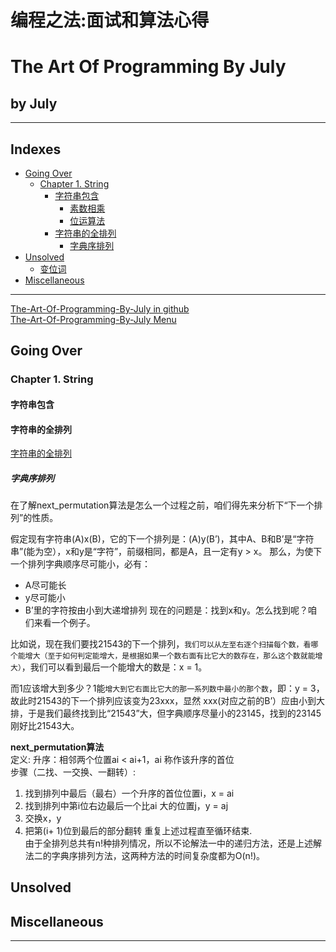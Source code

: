 # 			编程之法:面试和算法心得
#                             The Art Of Programming By July
## 				by July

---
## Indexes
* [Going Over](#going-over)
    - [Chapter 1. String](#chapter-1-string)
        + [字符串包含](#字符串包含)
            * [素数相乘][素数相乘]
            * [位运算法][位运算法]
        + [字符串的全排列](#字符串的全排列)
            * [字典序排列](#字典序排列)
* [Unsolved](#unsolved)
    - [变位词][变位词]
* [Miscellaneous](#miscellaneous)

---

[The-Art-Of-Programming-By-July in github]  
[The-Art-Of-Programming-By-July Menu]   

## Going Over

### Chapter 1. String
#### 字符串包含
#### 字符串的全排列
[字符串的全排列]  
##### 字典序排列
在了解next_permutation算法是怎么一个过程之前，咱们得先来分析下“下一个排列”的性质。

假定现有字符串(A)x(B)，它的下一个排列是：(A)y(B’)，其中A、B和B’是“字符串”(能为空），x和y是“字符”，前缀相同，都是A，且一定有y > x。
那么，为使下一个排列字典顺序尽可能小，必有：  
* A尽可能长
* y尽可能小
* B’里的字符按由小到大递增排列
现在的问题是：找到x和y。怎么找到呢？咱们来看一个例子。

比如说，现在我们要找21543的下一个排列，`我们可以从左至右逐个扫描每个数，看哪个能增大（至于如何判定能增大，是根据如果一个数右面有比它大的数存在，那么这个数就能增大）`，我们可以看到最后一个能增大的数是：x = 1。

而1应该增大到多少？1能`增大到它右面比它大的那一系列数中最小的那个数`，即：y = 3，故此时21543的下一个排列应该变为23xxx，显然 xxx(对应之前的B’）应由小到大排，于是我们最终找到比“21543”大，但字典顺序尽量小的23145，找到的23145刚好比21543大。

**next_permutation算法**   
定义:  升序：相邻两个位置ai < ai+1，ai 称作该升序的首位  
步骤（二找、一交换、一翻转）:  
1. 找到排列中最后（最右）一个升序的首位位置i，x = ai
2. 找到排列中第i位右边最后一个比ai 大的位置j，y = aj
3. 交换x，y
4. 把第(i+ 1)位到最后的部分翻转
重复上述过程直至循环结束.  
由于全排列总共有n!种排列情况，所以不论解法一中的递归方法，还是上述解法二的字典序排列方法，这两种方法的时间复杂度都为O(n!)。  




## Unsolved


## Miscellaneous

---
[spark_distributed_execution_img_1]:/resources/img/java/spark_distributed_execution_1.png "Figure 2-3. Components for distributed execution in Spark"
[The-Art-Of-Programming-By-July in github]:https://github.com/julycoding/The-Art-Of-Programming-By-July "The-Art-Of-Programming-By-July"
[The-Art-Of-Programming-By-July Menu]:https://github.com/julycoding/The-Art-Of-Programming-By-July/blob/master/ebook/zh/Readme.md "The-Art-Of-Programming-By-July Menu"
[素数相乘]:https://github.com/julycoding/The-Art-Of-Programming-By-July/blob/master/ebook/zh/01.02.md/#解法三 "素数相乘"
[位运算法]:https://github.com/julycoding/The-Art-Of-Programming-By-July/blob/master/ebook/zh/01.02.md/#解法四 "位运算法"
[变位词]:https://github.com/julycoding/The-Art-Of-Programming-By-July/blob/master/ebook/zh/01.02.md/#举一反三 "变位词"
[字符串的全排列]:https://github.com/julycoding/The-Art-Of-Programming-By-July/blob/master/ebook/zh/01.06.md "字符串的全排列"